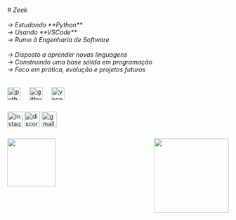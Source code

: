 <h6 align="left"># Zeek  <br><br>→ Estudando **Python**  <br>→ Usando **VSCode**  <br>→ Rumo à Engenharia de Software  <br><br>→ Disposto a aprender novas linguagens  <br>→ Construindo uma base sólida em programação  <br>→ Foco em prática, evolução e projetos futuros</h6>

###

<div align="left">
  <img src="https://cdn.jsdelivr.net/gh/devicons/devicon/icons/python/python-original.svg" height="30" alt="python logo"  />
  <img width="12" />
  <img src="https://cdn.jsdelivr.net/gh/devicons/devicon/icons/github/github-original.svg" height="30" alt="github logo"  />
  <img width="12" />
  <img src="https://cdn.jsdelivr.net/gh/devicons/devicon/icons/vscode/vscode-original.svg" height="30" alt="vscode logo"  />
</div>

###

<div align="left">
  <img src="https://img.shields.io/static/v1?message=Instagram&logo=instagram&label=&color=E4405F&logoColor=white&labelColor=&style=for-the-badge" height="35" alt="instagram logo"  />
  <img src="https://img.shields.io/static/v1?message=Discord&logo=discord&label=&color=7289DA&logoColor=white&labelColor=&style=for-the-badge" height="35" alt="discord logo"  />
  <img src="https://img.shields.io/static/v1?message=Gmail&logo=gmail&label=&color=D14836&logoColor=white&labelColor=&style=for-the-badge" height="35" alt="gmail logo"  />
</div>

###

<img align="left" height="110" src="https://31.media.tumblr.com/d1fba6d9628582c8f707315325aac609/tumblr_n7bpecTer61teer0ho2_r1_500.gif"  />

###

<p align="left"></p>

###

<div align="right">
  <img height="170" src="https://i.pinimg.com/736x/25/06/07/250607f5f876f585366cc9d690748eb6.jpg"  />
</div>

###
